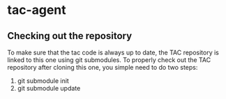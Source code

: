 tac-agent
=========


Checking out the repository
---------------------------

To make sure that the tac code is always up to date, the TAC repository is
linked to this one using git submodules. To properly check out the TAC
repository after cloning this one, you simple need to do two steps:

1. git submodule init
2. git submodule update
